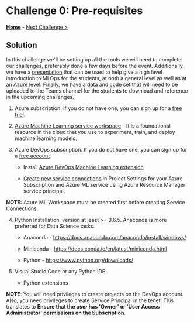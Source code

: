 # Challenge 0: Pre-requisites

**[Home](./README.md)** - [Next Challenge >](./01-TimeSeriesForecasting.md)

## Solution 

In this challenge we'll be setting up all the tools we will need to complete our challenges, preferably done a few days before the event. Additionally, we have a [presentation](MLOpsLectures.pptx) that can be used to help give a high level introduction to MLOps for the students, at both a general level as well as at an Azure level.  Finally, we have a [data and code](Data_and_Code.zip) set that will need to be uploaded to the Teams channel for the students to download and reference in the upcoming challenges. 

1.  Azure subscription. If you do not have one, you can sign up for a [free trial](https://azure.microsoft.com/en-us/free/).  

2.  [Azure Machine Learning service workspace](https://ml.azure.com/) - It is a foundational resource in
    the cloud that you use to experiment, train, and deploy machine learning
    models.

3.  Azure DevOps subscription. If you do not have one, you can sign up for a
    [free account](https://azure.microsoft.com/en-us/services/devops/).

    - Install [Azure DevOps Machine Learning
      extension](https://marketplace.visualstudio.com/items?itemName=ms-air-aiagility.vss-services-azureml)

    - [Create new service connections](https://docs.microsoft.com/en-us/azure/devops/pipelines/library/service-endpoints?view=azure-devops&tabs=yaml) in Project Settings for your Azure Subscription and Azure ML service using Azure Resource Manager service principal.
    
   **NOTE:** Azure ML Workspace must be created first before creating Service Connections. 
   
  
4.  Python Installation, version at least \>= 3.6.5. Anaconda is more preferred
    for Data Science tasks.

    - Anaconda - <https://docs.anaconda.com/anaconda/install/windows/>

    - Miniconda - <https://docs.conda.io/en/latest/miniconda.html>

    - Python - <https://www.python.org/downloads/>

5.  Visual Studio Code or any Python IDE

      - Python extensions

**NOTE**: You will need privileges to create projects on the DevOps account. Also, you need privileges to create Service Principal in the tenet. This translates to **Ensure that the user has 'Owner' or 'User Access Administrator' permissions on the Subscription**.




